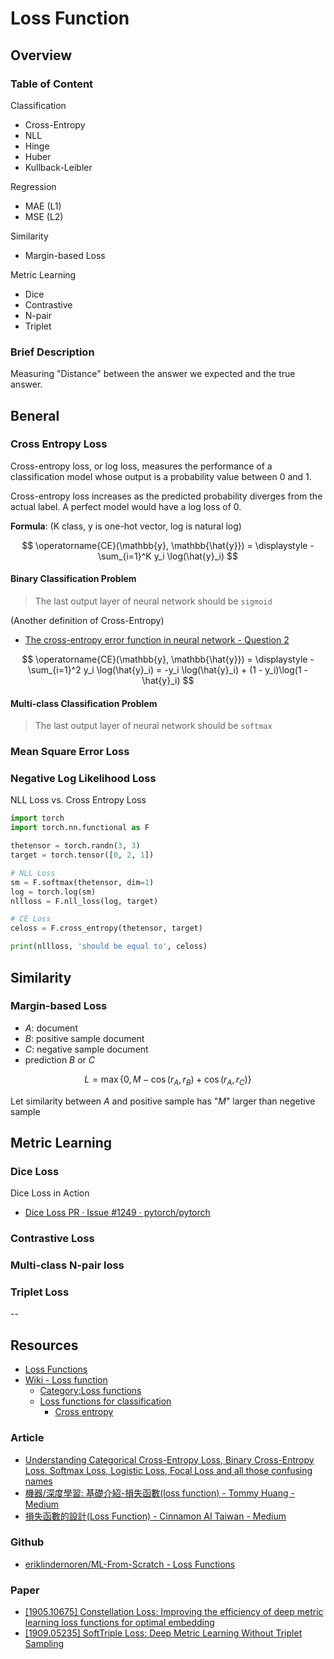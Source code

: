 # Loss Function

## Overview

### Table of Content

Classification

* Cross-Entropy
* NLL
* Hinge
* Huber
* Kullback-Leibler

Regression

* MAE (L1)
* MSE (L2)

Similarity

* Margin-based Loss

Metric Learning

* Dice
* Contrastive
* N-pair
* Triplet

### Brief Description

Measuring "Distance" between the answer we expected and the true answer.

## Beneral

### Cross Entropy Loss

Cross-entropy loss, or log loss, measures the performance of a classification model whose output is a probability value between 0 and 1.

Cross-entropy loss increases as the predicted probability diverges from the actual label. A perfect model would have a log loss of 0.

**Formula**: (K class, y is one-hot vector, log is natural log)

$$
\operatorname{CE}(\mathbb{y}, \mathbb{\hat{y}}) = \displaystyle -\sum_{i=1}^K y_i \log(\hat{y}_i)
$$

#### Binary Classification Problem

> The last output layer of neural network should be `sigmoid`

(Another definition of Cross-Entropy)

* [The cross-entropy error function in neural network - Question 2](https://datascience.stackexchange.com/questions/9302/the-cross-entropy-error-function-in-neural-networks)

$$
\operatorname{CE}(\mathbb{y}, \mathbb{\hat{y}}) = \displaystyle -\sum_{i=1}^2 y_i \log(\hat{y}_i) = -y_i \log(\hat{y}_i) + (1 - y_i)\log(1 - \hat{y}_i)
$$

#### Multi-class Classification Problem

> The last output layer of neural network should be `softmax`

### Mean Square Error Loss

### Negative Log Likelihood Loss

NLL Loss vs. Cross Entropy Loss

```py
import torch
import torch.nn.functional as F

thetensor = torch.randn(3, 3)
target = torch.tensor([0, 2, 1])

# NLL Loss
sm = F.softmax(thetensor, dim=1)
log = torch.log(sm)
nllloss = F.nll_loss(log, target)

# CE Loss
celoss = F.cross_entropy(thetensor, target)

print(nllloss, 'should be equal to', celoss)
```

## Similarity

### Margin-based Loss

* $A$: document
* $B$: positive sample document
* $C$: negative sample document
* prediction $B$ or $C$

$$
L = \max\{0, M - \cos(r_A, r_B) + \cos(r_A, r_C)\}
$$

Let similarity between $A$ and positive sample has "$M$" larger than negetive sample

## Metric Learning

### Dice Loss

Dice Loss in Action

* [Dice Loss PR · Issue #1249 · pytorch/pytorch](https://github.com/pytorch/pytorch/issues/1249)

### Contrastive Loss

### Multi-class N-pair loss

### Triplet Loss

--

## Resources

* [Loss Functions](https://ml-cheatsheet.readthedocs.io/en/latest/loss_functions.html)
* [Wiki - Loss function](https://en.wikipedia.org/wiki/Loss_function)
  * [Category:Loss functions](https://en.wikipedia.org/wiki/Category:Loss_functions)
  * [Loss functions for classification](https://en.wikipedia.org/wiki/Loss_functions_for_classification)
    * [Cross entropy](https://en.wikipedia.org/wiki/Cross_entropy)

### Article

* [Understanding Categorical Cross-Entropy Loss, Binary Cross-Entropy Loss, Softmax Loss, Logistic Loss, Focal Loss and all those confusing names](https://gombru.github.io/2018/05/23/cross_entropy_loss/)
* [機器/深度學習: 基礎介紹-損失函數(loss function) - Tommy Huang - Medium](https://medium.com/@chih.sheng.huang821/%E6%A9%9F%E5%99%A8-%E6%B7%B1%E5%BA%A6%E5%AD%B8%E7%BF%92-%E5%9F%BA%E7%A4%8E%E4%BB%8B%E7%B4%B9-%E6%90%8D%E5%A4%B1%E5%87%BD%E6%95%B8-loss-function-2dcac5ebb6cb)
* [損失函數的設計(Loss Function) - Cinnamon AI Taiwan - Medium](https://medium.com/@CinnamonAITaiwan/cnn%E6%A8%A1%E5%9E%8B-%E6%90%8D%E5%A4%B1%E5%87%BD%E6%95%B8-loss-function-647e13956c50)

### Github

* [eriklindernoren/ML-From-Scratch - Loss Functions](https://github.com/eriklindernoren/ML-From-Scratch/blob/master/mlfromscratch/deep_learning/loss_functions.py)

### Paper

* [[1905.10675] Constellation Loss: Improving the efficiency of deep metric learning loss functions for optimal embedding](https://arxiv.org/abs/1905.10675)
* [[1909.05235] SoftTriple Loss: Deep Metric Learning Without Triplet Sampling](https://arxiv.org/abs/1909.05235)
